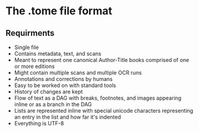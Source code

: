# The .tome file format

## Requirments
* Single file
* Contains metadata, text, and scans
* Meant to represent one canonical Author-Title books comprised of one or more editions
* Might contain multiple scans and multiple OCR runs
* Annotations and corrections by humans
* Easy to be worked on with standard tools
* History of changes are kept
* Flow of text as a DAG with breaks, footnotes, and images appearing inline or as a branch in the DAG
* Lists are represented inline with special unicode characters representing an entry in the list and how far it's indented
* Everything is UTF-8

